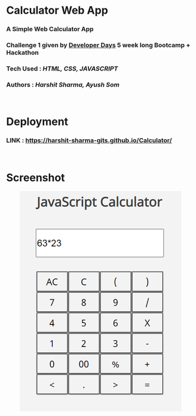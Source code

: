 # Calculator Web App

### A Simple Web Calculator App
### __Challenge 1__ given by <a href="https://developerdays.tech/">Developer Days</a> 5 week long Bootcamp + Hackathon

### Tech Used : _HTML, CSS, JAVASCRIPT_
### Authors : _Harshit Sharma, Ayush Som_
<br>

# Deployment 
### LINK : https://harshit-sharma-gits.github.io/Calculator/
<br>

# Screenshot
<div align="center"><img src="res/ss1.PNG"></div>
<br>
